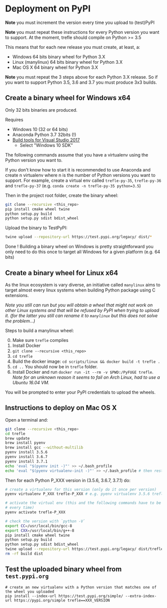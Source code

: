 # Deployment on PyPI

**Note** you must increment the version every time you upload to (test)PyPI

**Note** you must repeat these instructions for every Python version you want to support. At the moment, trefle should compile on Python >= 3.5

This means that for each new release you must create, at least, a:
  * Windows 64 bits binary wheel for Python 3.X
  * Linux (manylinux) 64 bits binary wheel for Python 3.X
  * Mac OS X 64 binary wheel for Python 3.X

**Note** you must repeat the 3 steps above for each Python 3.X release. So if you want to support Python 3.5, 3.6 and 3.7 you must produce 3x3 builds.

## Create a binary wheel for Windows x64

Only 32 bits binaries are produced.

Requires

* Windows 10 (32 or 64 bits)
* Anaconda Python 3.7 32bits (!)
* [Build tools for Visual Studio 2017](https://visualstudio.microsoft.com/downloads/#build-tools-for-visual-studio-2017)
  * Select "Windows 10 SDK"



The following commands assume that you have a virtualenv using the Python version you want to.

If you don't know how to start it is recommended to use Anaconda and create n virtualenv where
n is the number of Python versions you want to support. For example, create a virtual env
called `trefle-py-35`, `trefle-py-36` and `trefle-py-37` (e.g. `conda create -n trefle-py-35 python=3.5`)

Then in the project root folder, create the binary wheel:

```bash
git clone --recursive <this_repo>
pip install cmake wheel twine
python setup.py build
python setup.py sdist bdist_wheel
```

Upload the binary to TestPyPI:

```bash
twine upload --repository-url https://test.pypi.org/legacy/ dist/*
```

Done ! Building a binary wheel on Windows is pretty straightforward you only need to do this once to target all Windows for a given platform (e.g. 64 bits)

## Create a binary wheel for Linux x64

As the linux ecosystem is vary diverse, an initiative called `manylinux` aims to target almost every linux systems when building Python package using C extensions.

_Note you still can run but you will obtain a wheel that might not work on other Linux systems and that will be refused by PyPI when trying to upload it. (for the latter you still can rename it to `manylinux` but this does not solve the problem...)_

Steps to build a manylinux wheel:

0. Make sure `trefle` compiles
1. Install Docker
2. `git clone --recursive <this_repo>`
3. `cd trefle`
3. Build the docker image: `cd scripts/linux && docker build -t trefle .`
4. `cd ..` You should now be in `trefle` folder.
5. Install Docker and run `docker run -it --rm -v $PWD:/PyFUGE trefle`. _Note for an unknown reason it seems to fail on Arch Linux, had to use a Ubuntu 16.04 VM._

You will be prompted to enter your PyPI credentials to upload the wheels.

## Instructions to deploy on Mac OS X

Open a terminal and:

```bash
git clone --recursive <this_repo>
cd trefle
brew update
brew install pyenv
brew install gcc --without-multilib
pyenv install 3.5.6
pyenv install 3.6.7
pyenv install 3.7.1
echo 'eval "$(pyenv init -)"' >> ~/.bash_profile
echo 'eval "$(pyenv virtualenv-init -)"' >> ~/.bash_profile # then restart the terminal
```
Then for each Python P_XXX version in (3.5.6, 3.6.7, 3.7.1) do:

```bash
# create a virtualenv for this version (only do it once per version)
pyenv virtualenv P_XXX trefle-P_XXX # e.g. pyenv virtualenv 3.5.6 trefle-3.5.6

# activate the virtual env (this and the following commands have to be done
# every time)
pyenv activate trefle-P_XXX

# check the version with `python -V`
export CC=/usr/local/bin/gcc-8
export CXX=/usr/local/bin/g++-8
pip install cmake wheel twine
python setup.py build
python setup.py sdist bdist_wheel
twine upload --repository-url https://test.pypi.org/legacy/ dist/trefle-[...]-x86_64.whl
rm -rf build dist
```

## Test the uploaded binary wheel from `test.pypi.org`

```
# create an new virtualenv with a Python version that matches one of the wheel you uploaded
pip install --index-url https://test.pypi.org/simple/ --extra-index-url https://pypi.org/simple trefle==XXX_VERSION
```


